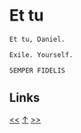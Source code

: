 # Et tu

    Et tu, Daniel.

    Exile. Yourself.

    SEMPER FIDELIS
## Links

[<<](2021-09-16.md) [↑](../) [>>](2021-10-14.md)
